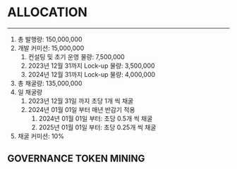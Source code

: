 # **ALLOCATION**   
- - -

1. 총 발행량: 150,000,000   
2. 개발 커미션: 15,000,000
      1. 컨설팅 및 초기 운영 물량: 7,500,000
      2. 2023년 12월 31까지 Lock-up 물량: 3,500,000
      3. 2024년 12월 31까지 Lock-up 물량: 4,000,000
3. 총 채굴량: 135,000,000
4. 일 채굴량 
      1. 2023년 12월 31일 까지 초당 1개 씩 채굴
      2. 2024년 01월 01일 부터 매년 반감기 적용   
            1. 2024년 01월 01일 부터: 초당 0.5개 씩 채굴   
            2. 2025년 01월 01일 부터: 초당 0.25개 씩 채굴   
5. 채굴 커미션: 10%
       

## **GOVERNANCE TOKEN MINING**